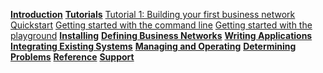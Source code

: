 **[Introduction](../introduction/introduction.html)**
**[Tutorials](../tutorials/tutorialindex.html)**
[Tutorial 1: Building your first business network](../tutorials/defining-a-business-network.html)
[Quickstart](../tutorials/quickstart.html)
[Getting started with the command line](../tutorial/getting-started-cmd-line.html)
[Getting started with the playground](../tutorials/getting-started-playground.html)
**[Installing](../installing/prerequisites.html)**
**[Defining Business Networks](../business-network/businessnetwork.html)**
**[Writing Applications](../applications/genapp.html)**
**[Integrating Existing Systems](../integrating/integrating-index.html)**
**[Managing and Operating](../managing/participant-add.html)**
**[Determining Problems](../problems/diagnostics.html)**
**[Reference](../reference/MeetTheModules.html)**
**[Support](../support/index.html)**
